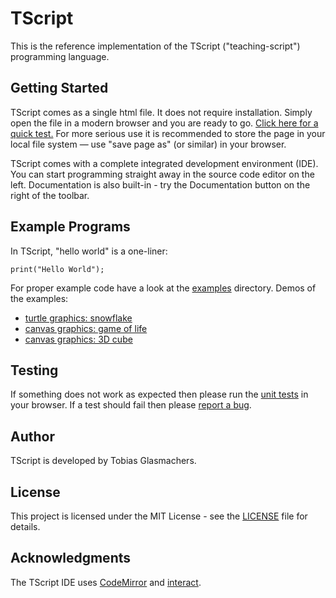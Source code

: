 # TScript
This is the reference implementation of the TScript ("teaching-script")
programming language.

## Getting Started
TScript comes as a single html file. It does not require installation.
Simply open the file in a modern browser and you are ready to go.
[Click here for a quick test.](https://tglas.github.io/tscript/distribution/index.html)
For more serious use it is recommended to store the page in your local
file system &mdash; use "save page as" (or similar) in your browser.

TScript comes with a complete integrated development environment (IDE).
You can start programming straight away in the source code editor on
the left. Documentation is also built-in - try the Documentation button
on the right of the toolbar.

## Example Programs
In TScript, "hello world" is a one-liner:
```
print("Hello World");
```
For proper example code have a look at the [examples](https://github.com/TGlas/tscript/tree/master/examples)
directory. Demos of the examples:
 - [turtle graphics: snowflake](https://https://tglas.github.io/tscript/examples/demos/snowflake.html)
 - [canvas graphics: game of life](https://tglas.github.io/tscript/examples/demos/gameoflife.html)
 - [canvas graphics: 3D cube](https://tglas.github.io/tscript/examples/demos/cube3D.html)

## Testing
If something does not work as expected then please run the
[unit tests](https://tglas.github.io/tscript/source/unittest.html)
in your browser. If a test should fail then please
[report a bug](https://github.com/TGlas/tscript/issues).

## Author
TScript is developed by Tobias Glasmachers.

## License
This project is licensed under the MIT License - see the
[LICENSE](LICENSE) file for details.

## Acknowledgments
The TScript IDE uses [CodeMirror](https://codemirror.net/) and
[interact](https://interactjs.io/).
